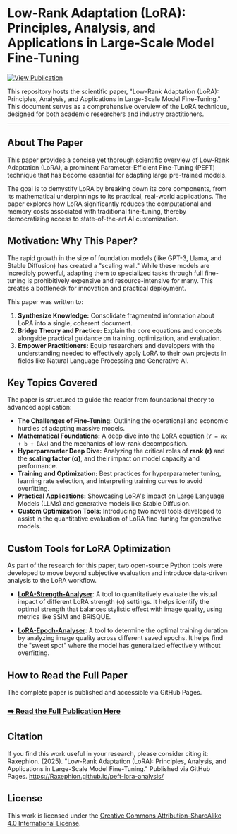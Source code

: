 # Low-Rank Adaptation (LoRA): Principles, Analysis, and Applications in Large-Scale Model Fine-Tuning

[![View Publication](https://img.shields.io/badge/View-Publication-blueviolet)](https://Raxephion.github.io/peft-lora-analysis/)

This repository hosts the scientific paper, "Low-Rank Adaptation (LoRA): Principles, Analysis, and Applications in Large-Scale Model Fine-Tuning." This document serves as a comprehensive overview of the LoRA technique, designed for both academic researchers and industry practitioners.

---

## About The Paper

This paper provides a concise yet thorough scientific overview of Low-Rank Adaptation (LoRA), a prominent Parameter-Efficient Fine-Tuning (PEFT) technique that has become essential for adapting large pre-trained models.

The goal is to demystify LoRA by breaking down its core components, from its mathematical underpinnings to its practical, real-world applications. The paper explores how LoRA significantly reduces the computational and memory costs associated with traditional fine-tuning, thereby democratizing access to state-of-the-art AI customization.

## Motivation: Why This Paper?

The rapid growth in the size of foundation models (like GPT-3, Llama, and Stable Diffusion) has created a "scaling wall." While these models are incredibly powerful, adapting them to specialized tasks through full fine-tuning is prohibitively expensive and resource-intensive for many. This creates a bottleneck for innovation and practical deployment.

This paper was written to:
1.  **Synthesize Knowledge:** Consolidate fragmented information about LoRA into a single, coherent document.
2.  **Bridge Theory and Practice:** Explain the core equations and concepts alongside practical guidance on training, optimization, and evaluation.
3.  **Empower Practitioners:** Equip researchers and developers with the understanding needed to effectively apply LoRA to their own projects in fields like Natural Language Processing and Generative AI.

## Key Topics Covered

The paper is structured to guide the reader from foundational theory to advanced application:

-   **The Challenges of Fine-Tuning:** Outlining the operational and economic hurdles of adapting massive models.
-   **Mathematical Foundations:** A deep dive into the LoRA equation (`Y = Wx + b + BAx`) and the mechanics of low-rank decomposition.
-   **Hyperparameter Deep Dive:** Analyzing the critical roles of **rank (r)** and the **scaling factor (α)**, and their impact on model capacity and performance.
-   **Training and Optimization:** Best practices for hyperparameter tuning, learning rate selection, and interpreting training curves to avoid overfitting.
-   **Practical Applications:** Showcasing LoRA's impact on Large Language Models (LLMs) and generative models like Stable Diffusion.
-   **Custom Optimization Tools:** Introducing two novel tools developed to assist in the quantitative evaluation of LoRA fine-tuning for generative models.

## Custom Tools for LoRA Optimization

As part of the research for this paper, two open-source Python tools were developed to move beyond subjective evaluation and introduce data-driven analysis to the LoRA workflow.

*   **[LoRA-Strength-Analyser](https://github.com/Raxephion/loRA-Strength-Analyser)**: A tool to quantitatively evaluate the visual impact of different LoRA strength (α) settings. It helps identify the optimal strength that balances stylistic effect with image quality, using metrics like SSIM and BRISQUE.

*   **[LoRA-Epoch-Analyser](https://github.com/Raxephion/loRA-Epoch-Analyser)**: A tool to determine the optimal training duration by analyzing image quality across different saved epochs. It helps find the "sweet spot" where the model has generalized effectively without overfitting.

## How to Read the Full Paper

The complete paper is published and accessible via GitHub Pages.

### **[➡️ Read the Full Publication Here](https://Raxephion.github.io/peft-lora-analysis/)**

## Citation

If you find this work useful in your research, please consider citing it:
Raxephion. (2025). "Low-Rank Adaptation (LoRA): Principles, Analysis, and Applications in Large-Scale Model Fine-Tuning." Published via GitHub Pages. https://Raxephion.github.io/peft-lora-analysis/

## License

This work is licensed under the [Creative Commons Attribution-ShareAlike 4.0 International License](http://creativecommons.org/licenses/by-sa/4.0/).
